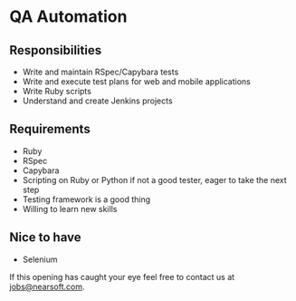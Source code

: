 <!--alex disable execute-->

# QA Automation

## Responsibilities

* Write and maintain RSpec/Capybara tests
* Write and execute test plans for web and mobile applications
* Write Ruby scripts
* Understand and create Jenkins projects

## Requirements

* Ruby
* RSpec
* Capybara
* Scripting on Ruby or Python if not a good tester, eager to take the next step
* Testing framework is a good thing
* Willing to learn new skills

## Nice to have

* Selenium

If this opening has caught your eye feel free to contact us at jobs@nearsoft.com.
